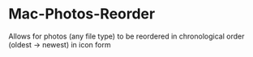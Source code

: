 # Mac-Photos-Reorder
Allows for photos (any file type) to be reordered in chronological order (oldest -> newest) in icon form
